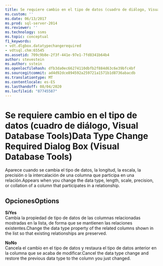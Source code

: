 ```yaml
---
title: Se requiere cambio en el tipo de datos (cuadro de diálogo, Visual Database Tools) | Microsoft Docs
ms.custom: ''
ms.date: 06/13/2017
ms.prod: sql-server-2014
ms.reviewer: ''
ms.technology: ssms
ms.topic: conceptual
f1_keywords:
- vdt.dlgbox.datatypechangerequired
- vdtsql.chm:65545
ms.assetid: 709c9b8e-2f3f-441e-97e1-7fd8341b64b4
author: stevestein
ms.author: sstein
ms.openlocfilehash: dfb3da0ec66274110dbfb2f884d63c6e39bfc4bf
ms.sourcegitcommit: ad4d92dce894592a259721a1571b1d8736abacdb
ms.translationtype: MT
ms.contentlocale: es-ES
ms.lasthandoff: 08/04/2020
ms.locfileid: "87745587"
---
```

# <a name="data-type-change-required-dialog-box-visual-database-tools"></a><span data-ttu-id="be123-102">Se requiere cambio en el tipo de datos (cuadro de diálogo, Visual Database Tools)</span><span class="sxs-lookup"><span data-stu-id="be123-102">Data Type Change Required Dialog Box (Visual Database Tools)</span></span>
  <span data-ttu-id="be123-103">Aparece cuando se cambia el tipo de datos, la longitud, la escala, la precisión o la intercalación de una columna que participa en una relación.</span><span class="sxs-lookup"><span data-stu-id="be123-103">Appears when you change the data type, length, scale, precision, or collation of a column that participates in a relationship.</span></span>  
  
## <a name="options"></a><span data-ttu-id="be123-104">Opciones</span><span class="sxs-lookup"><span data-stu-id="be123-104">Options</span></span>  
 <span data-ttu-id="be123-105">**Sí**</span><span class="sxs-lookup"><span data-stu-id="be123-105">**Yes**</span></span>  
 <span data-ttu-id="be123-106">Cambia la propiedad de tipo de datos de las columnas relacionadas mostradas en la lista, de forma que se mantienen las relaciones existentes.</span><span class="sxs-lookup"><span data-stu-id="be123-106">Change the data type property of the related columns shown in the list so that existing relationships are preserved.</span></span>  
  
 <span data-ttu-id="be123-107">**No**</span><span class="sxs-lookup"><span data-stu-id="be123-107">**No**</span></span>  
 <span data-ttu-id="be123-108">Cancela el cambio en el tipo de datos y restaura el tipo de datos anterior en la columna que se acaba de modificar.</span><span class="sxs-lookup"><span data-stu-id="be123-108">Cancel the data type change and restore the previous data type to the column you just changed.</span></span>  
  
  
